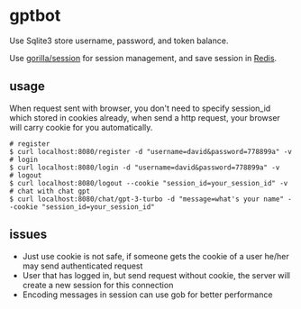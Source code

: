 # gptbot

Use Sqlite3 store username, password, and token balance.

Use [gorilla/session](https://github.com/gorilla/sessions) for session management, and save session in [Redis](https://redis.io/docs/getting-started/installation/).

## usage

When request sent with browser, you don't need to specify session_id which stored in cookies already, when send a http request, your browser will carry cookie for you automatically.

```shell
# register
$ curl localhost:8080/register -d "username=david&password=778899a" -v
# login
$ curl localhost:8080/login -d "username=david&password=778899a" -v
# logout
$ curl localhost:8080/logout --cookie "session_id=your_session_id" -v
# chat with chat gpt
$ curl localhost:8080/chat/gpt-3-turbo -d "message=what's your name" --cookie "session_id=your_session_id"
```

## issues

- Just use cookie is not safe, if someone gets the cookie of a user he/her may send authenticated request
- User that has logged in, but send request without cookie, the server will create a new session for this connection
- Encoding messages in session can use gob for better performance